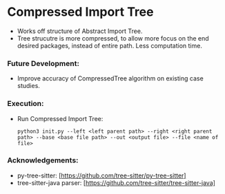 # Compressed Import Tree

* Works off structure of Abstract Import Tree.
* Tree strucutre is more compressed, to allow more focus on the end desired packages, instead of entire path. Less computation time. 



### Future Development:
* Improve accuracy of CompressedTree algorithm on existing case studies. 

### Execution:

* Run Compressed Import Tree:

    `python3 init.py --left <left parent path> --right <right parent path> --base <base file path> --out <output file> --file <name of file>`


### Acknowledgements:

* py-tree-sitter: [https://github.com/tree-sitter/py-tree-sitter]
* tree-sitter-java parser: [https://github.com/tree-sitter/tree-sitter-java]